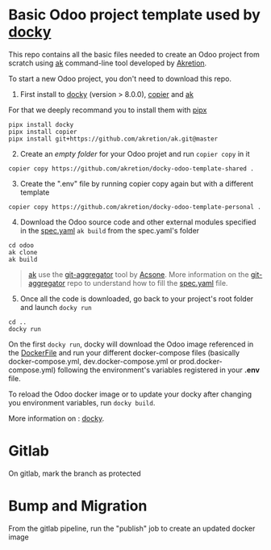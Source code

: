 # Basic Odoo project template used by [docky](https://github.com/akretion/docky)

This repo contains all the basic files needed to create an Odoo project from scratch using [ak](https://github.com/akretion/ak) command-line tool developed by [Akretion](https://akretion.com).

To start a new Odoo project, you don't need to download this repo.

1. First install to [docky](https://github.com/akretion/docky) (version > 8.0.0), [copier](https://github.com/copier-org/copier) and [ak](https://github.com/akretion/ak)


For that we deeply recommand you to install them with [pipx](https://github.com/pypa/pipx)

```
pipx install docky
pipx install copier
pipx install git+https://github.com/akretion/ak.git@master
```

2. Create an *empty folder* for your Odoo projet and run `copier copy` in it

```
copier copy https://github.com/akretion/docky-odoo-template-shared .
```

3. Create the ".env" file by running copier copy again but with a different template

```
copier copy https://github.com/akretion/docky-odoo-template-personal .
```

4. Download the Odoo source code and other external modules specified in the [spec.yaml](odoo/spec.yaml) `ak build` from the spec.yaml's folder

```
cd odoo
ak clone
ak build
```

> [ak](https://github.com/akretion/ak) use the [git-aggregator](https://github.com/acsone/git-aggregator) tool by [Acsone](https://www.acsone.eu/).
> More information on the [git-aggregator](https://github.com/acsone/git-aggregator) repo to understand how to fill the [spec.yaml](odoo/spec.yaml) file.


5. Once all the code is downloaded, go back to your project's root folder and launch `docky run`
```
cd ..
docky run
```

On the first `docky run`, docky will download the Odoo image referenced in the [DockerFile](odoo/Dockerfile) and run your different docker-compose files (basically docker-compose.yml, dev.docker-compose.yml or prod.docker-compose.yml) following the environment's variables registered in your **.env** file.

To reload the Odoo docker image or to update your docky after changing you environment variables, run `docky build`.

More information on : [docky](https://github.com/akretion/docky).


# Gitlab

On gitlab, mark the branch as protected


# Bump and Migration

From the gitlab pipeline, run the "publish" job to create an updated docker image
